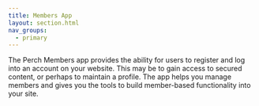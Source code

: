```yaml
---
title: Members App
layout: section.html
nav_groups:
  - primary
---
```


The Perch Members app provides the ability for users to register and log into an account on your website. This may be to gain access to secured content, or perhaps to maintain a profile. The app helps you manage members and gives you the tools to build member-based functionality into your site.
